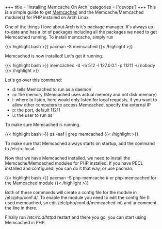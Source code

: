 +++
title = 'Installing Memcache On Arch'
categories = ['devops']
+++
This is a simple guide to get [Memcached](http://memcached.org/) and the Memcache/Memcached module(s) for PHP installed on Arch Linux.

One of the things I love about Arch is it's package manager. It's always up-to-date and has a lot of packages including all the packages we need to get Memcached running. To install memcache, simply run

{{< highlight bash >}}
pacman -S memcached
{{< /highlight >}}

Memcached is now installed! Let's get it running.

{{< highlight bash >}}
memcached -d -m 512 -l 127.0.0.1 -p 11211 -u nobody
{{< /highlight >}}

Let's go over this command:

* d: tells Memcached to run as a daemon
* m: the memory (Memcached uses actual memory and not disk memory)
* l: where to listen, here would only listen for local requests, if you want to allow other computers to access Memcached, specify the external IP
* p: the port, default 11211
* u: the user to run as

To make sure Memcached is running.

{{< highlight bash >}}
ps -eaf | grep memcached
{{< /highlight >}}

To make sure that Memcached always starts on startup, add the command to /etc/rc.local.

Now that we have Memcached installed, we need to install the Memcache/Memcached modules for PHP installed. If you have PECL installed and configured, you can do it that way, or use pacman.

{{< highlight bash >}}
pacman -S php-memcache # or php-memcached for the Memcached module
{{< /highlight >}}

Both of these commands will create a config file for the module in /etc/php/conf.d/. To enable the module you need to edit the config file (I used memcached, so edit /etc/php/conf.d/memcached.ini) and uncomment the line in there.

Finally run */etc/rc.d/httpd* restart and there you go, you can start using Memcached in PHP.

